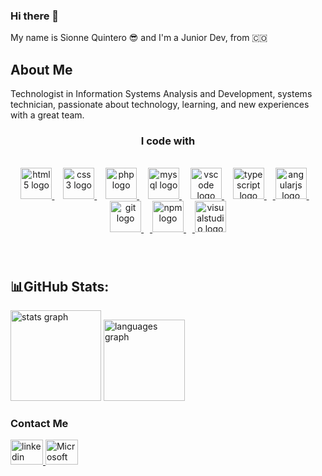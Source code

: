 ### Hi there 👋

 My name is Sionne Quintero 😎 and I'm a Junior Dev, from 🇨🇴

###
<h2 aling="left"> About Me </h2>
<p aling="center" >Technologist in Information Systems Analysis and Development, systems technician, passionate about technology, learning, and new experiences with a great team.</p>

<h3 align="center"> I code with </h3>
<br clear="both">
<div align="center">
  <a href="https://developer.mozilla.org/en-US/docs/Glossary/HTML5">
  <img src="https://cdn.jsdelivr.net/gh/devicons/devicon/icons/html5/html5-original.svg" height="50" alt="html5 logo"  />
  <img width="10" /></a>
  <a href="https://developer.mozilla.org/es/docs/Web/CSS">
  <img src="https://cdn.jsdelivr.net/gh/devicons/devicon/icons/css3/css3-original.svg" height="50" alt="css3 logo"  />
  <img width="10" /></a>
  <a href="https://www.php.net/">
  <img src="https://cdn.jsdelivr.net/gh/devicons/devicon/icons/php/php-original.svg" height="50" alt="php logo"  />
  <img width="10" /></a>
  <a href=https://www.mysql.com/>
  <img src="https://cdn.jsdelivr.net/gh/devicons/devicon/icons/mysql/mysql-original.svg" height="50" alt="mysql logo"  />
  <img width="10" /></a>
  <a href="https://code.visualstudio.com/">
  <img src="https://cdn.jsdelivr.net/gh/devicons/devicon/icons/vscode/vscode-original.svg" height="50" alt="vscode logo"  />
  <img width="10" /></a>
  <a href="https://www.typescriptlang.org/">
  <img src="https://cdn.jsdelivr.net/gh/devicons/devicon/icons/typescript/typescript-original.svg" height="50" alt="typescript logo"  />
  <img width="10" /> </a>
  <a href=https://angular.io/>
  <img src="https://cdn.jsdelivr.net/gh/devicons/devicon/icons/angularjs/angularjs-original.svg" height="50" alt="angularjs logo"  />
  <img width="10" /> </a>
  <a href="https://git-scm.com/" >
  <img src="https://cdn.jsdelivr.net/gh/devicons/devicon/icons/git/git-original.svg" height="50" alt="git logo"  />
  <img width="10" /> </a>
  <a href="https://www.npmjs.com/" >
  <img src="https://cdn.jsdelivr.net/gh/devicons/devicon/icons/npm/npm-original-wordmark.svg" height="50" alt="npm logo"  /> 
  <img width="10" /> </a>
  <a href="https://learn.microsoft.com/es-es/visualstudio/get-started/visual-studio-ide?view=vs-2022" >
  <img src="https://cdn.jsdelivr.net/gh/devicons/devicon/icons/visualstudio/visualstudio-plain.svg" height="50" alt="visualstudio logo" /> </a>
</div>

###

<br clear="both">

<div aling="left">
<h2>📊GitHub Stats:</h2>
  <img src="https://github-readme-stats.vercel.app/api?username=BySAQQ&hide_title=true&hide_rank=false&show_icons=true&include_all_commits=true&count_private=true&disable_animations=false&theme=github_dark&locale=en&hide_border=true&order=1" height="145" alt="stats graph"  />

  <img src="https://github-readme-stats.vercel.app/api/top-langs?username=BySAQQ&locale=en&hide_title=true&layout=compact&card_width=320&langs_count=5&theme=dark&hide_border=true&order=2" height="130" alt="languages graph"  />
</div>

### Contact Me
<p align="left" dir="auto">
  <a href="https://www.linkedin.com/in/sionne-quintero-quintero/" rel="nofollow">
    <img src="https://raw.githubusercontent.com/maurodesouza/profile-readme-generator/master/src/assets/icons/social/linkedin/default.svg" width="52" height="40" alt="linkedin logo"  />
  </a>
  <a href="mailto:saquintero87@soy.sena.edu.co" target="_blank">
  <img src="https://raw.githubusercontent.com/maurodesouza/profile-readme-generator/master/src/assets/icons/social/microsoft-outlook/default.svg" width="52" height="40" alt="Microsoft outlook logo"  /> </a>
</p>

